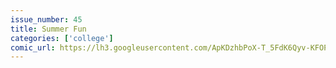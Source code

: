 ```yaml
---
issue_number: 45
title: Summer Fun
categories: ['college']
comic_url: https://lh3.googleusercontent.com/ApKDzhbPoX-T_5FdK6Qyv-KFOPHyG7b8UopbouI2U6NuyZ0OvSMINqIFKG3szi_iKkG2SSEAakusYMeGcinKgLJeDlz1FGBCpO71W4uhkRwtNZLhz-g_xaca4rI71uMH-7HBUfTQxA=w1200
---
```

